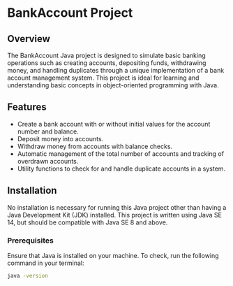 # BankAccount Project

## Overview
The BankAccount Java project is designed to simulate basic banking operations such as creating accounts, depositing funds, withdrawing money, and handling duplicates through a unique implementation of a bank account management system. This project is ideal for learning and understanding basic concepts in object-oriented programming with Java.

## Features
- Create a bank account with or without initial values for the account number and balance.
- Deposit money into accounts.
- Withdraw money from accounts with balance checks.
- Automatic management of the total number of accounts and tracking of overdrawn accounts.
- Utility functions to check for and handle duplicate accounts in a system.

## Installation
No installation is necessary for running this Java project other than having a Java Development Kit (JDK) installed. This project is written using Java SE 14, but should be compatible with Java SE 8 and above.

### Prerequisites
Ensure that Java is installed on your machine. To check, run the following command in your terminal:
```bash
java -version


